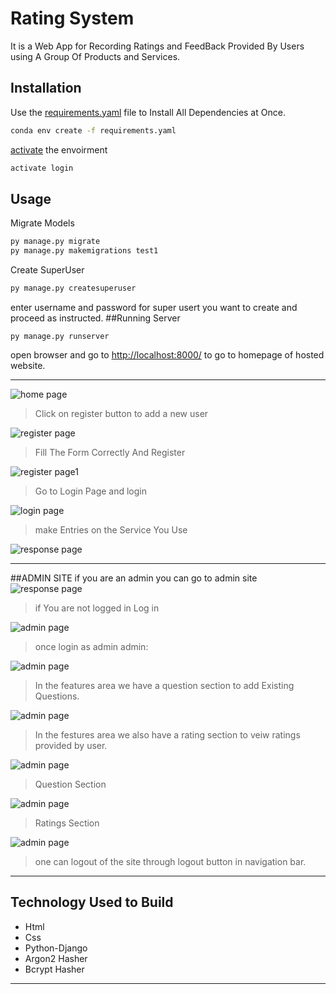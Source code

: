 # Rating System

It is a Web App for Recording Ratings and FeedBack Provided By Users using A Group Of Products and Services.


## Installation

Use the [requirements.yaml](https://docs.conda.io/projects/conda/en/latest/user-guide/tasks/manage-environments.html) file  to Install All Dependencies at Once.

```bash
conda env create -f requirements.yaml
```
[activate](https://docs.conda.io/projects/conda/en/latest/user-guide/tasks/manage-environments.html) the envoirment
```python
activate login
```
## Usage
Migrate Models
```python
py manage.py migrate
py manage.py makemigrations test1 
```
Create SuperUser 
```python
py manage.py createsuperuser
```
enter username and password for super usert you want to create and proceed as instructed.
##Running Server
```
py manage.py runserver
```
open browser and go to [http://localhost:8000/](http://localhost:8000/) to go to homepage of hosted website.

---
![home page](django/webapp/images/logo.png)
>Click on register button to add a new user

![register page](django/webapp/images/register.png)

>Fill The Form Correctly And Register

![register page1](django/webapp/images/register1.png)

>Go to Login Page and login

![login page](django/webapp/images/logo1.png)

>make Entries on the Service You Use 

![response page](django/webapp/images/register2.png)

---
##ADMIN SITE
if you are an admin you can go to admin site
![response page](django/webapp/images/register3.png)

>if You are not logged in Log in

![admin page](django/webapp/images/register4.png)

>once login as admin admin:

![admin page](django/webapp/images/register8.png)

>In the features area we have a question section to add Existing Questions.

![admin page](django/webapp/images/register6.png)

>In the festures area we also have a rating section to veiw ratings provided by user.

![admin page](django/webapp/images/register7.png)

>Question Section

![admin page](django/webapp/images/1.png)

>Ratings Section

![admin page](django/webapp/images/2.png)

>one can logout of the site through logout button in navigation bar. 
---

## Technology Used to Build


- Html
- Css
- Python-Django
-  Argon2 Hasher
-  Bcrypt Hasher

---



